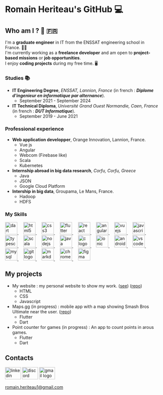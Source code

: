 # Romain Heriteau's GitHub :computer: 

## Who am I ? :boy: :fr:

I'm a **graduate engineer** in IT from the ENSSAT engineering school in France. :student:<br/>
I'm currently working as a **freelance developer** and am open to **project-based missions** or **job opportunities**.<br/>
I enjoy **coding projects** during my free time. :desktop_computer:<br/>

### Studies :books:

- **IT Engineering Degree**, *ENSSAT, Lannion, France* (in french : ***Diplome d'ingenieur en informatique par alternance***).
  - September 2021 - September 2024
- **IT Technical Diploma**, *Université Grand Ouest Normandie, Caen, France* (in french : ***DUT Informatique***).
  - September 2019 - June 2021

### Professional experience

- **Web application developper**, Orange Innovation, Lannion, France.
  - Vue js
  - Angular
  - Webcom (Firebase like)
  - Scala
  - Kubernetes
- **Internship abroad in big data research**, *Corfu, Corfu, Greece*
  - Java
  - JSON
  - Google Cloud Platform
- **Intership in big data**, Groupama, Le Mans, France.
  - Hadoop
  - HDFS
 
### My Skills

<div align="left">
  <a href="https://dart.dev" target="_blank">
    <img src="https://cdn.jsdelivr.net/gh/devicons/devicon/icons/dart/dart-original.svg" height="40" alt="dart logo" />
  </a>
  <img width="12" />
  <a href="https://developer.mozilla.org/en-US/docs/Web/HTML" target="_blank">
    <img src="https://cdn.jsdelivr.net/gh/devicons/devicon/icons/html5/html5-original.svg" height="40" alt="html5 logo" />
  </a>
  <img width="12" />
  <a href="https://developer.mozilla.org/en-US/docs/Web/CSS" target="_blank">
    <img src="https://cdn.jsdelivr.net/gh/devicons/devicon/icons/css3/css3-original.svg" height="40" alt="css3 logo" />
  </a>
  <img width="12" />
  <a href="https://flutter.dev" target="_blank">
    <img src="https://cdn.jsdelivr.net/gh/devicons/devicon/icons/flutter/flutter-original.svg" height="40" alt="flutter logo" />
  </a>
  <img width="12" />
  <a href="https://reactjs.org" target="_blank">
    <img src="https://cdn.jsdelivr.net/gh/devicons/devicon/icons/react/react-original.svg" height="40" alt="react logo" />
  </a>
  <img width="12" />
  <a href="https://angular.io" target="_blank">
    <img src="https://cdn.jsdelivr.net/gh/devicons/devicon/icons/angularjs/angularjs-original.svg" height="40" alt="angularjs logo" />
  </a>
  <img width="12" />
  <a href="https://vuejs.org" target="_blank">
    <img src="https://cdn.jsdelivr.net/gh/devicons/devicon/icons/vuejs/vuejs-original.svg" height="40" alt="vuejs logo" />
  </a>
  <img width="12" />
  <a href="https://www.javascript.com" target="_blank">
    <img src="https://cdn.jsdelivr.net/gh/devicons/devicon/icons/javascript/javascript-original.svg" height="40" alt="javascript logo" />
  </a>
  <img width="12" />
  <a href="https://www.typescriptlang.org" target="_blank">
    <img src="https://cdn.jsdelivr.net/gh/devicons/devicon/icons/typescript/typescript-original.svg" height="40" alt="typescript logo" />
  </a>
  <img width="12" />
  <a href="https://www.scala-lang.org" target="_blank">
    <img src="https://cdn.jsdelivr.net/gh/devicons/devicon/icons/scala/scala-original.svg" height="40" alt="scala logo" />
  </a>
  <img width="12" />
  <a href="https://nodejs.org" target="_blank">
    <img src="https://cdn.jsdelivr.net/gh/devicons/devicon/icons/nodejs/nodejs-original.svg" height="40" alt="nodejs logo" />
  </a>
  <img width="12" />
  <a href="https://www.oracle.com/java/" target="_blank">
    <img src="https://cdn.jsdelivr.net/gh/devicons/devicon/icons/java/java-original.svg" height="40" alt="java logo" />
  </a>
  <img width="12" />
  <a href="https://en.wikipedia.org/wiki/C_(programming_language)" target="_blank">
    <img src="https://cdn.jsdelivr.net/gh/devicons/devicon/icons/c/c-original.svg" height="40" alt="c logo" />
  </a>
  <img width="12" />
  <a href="https://ionicframework.com" target="_blank">
    <img src="https://cdn.jsdelivr.net/gh/devicons/devicon/icons/ionic/ionic-original.svg" height="40" alt="ionic logo" />
  </a>
  <img width="12" />
  <a href="https://developer.android.com/studio" target="_blank">
    <img src="https://cdn.jsdelivr.net/gh/devicons/devicon/icons/androidstudio/androidstudio-original.svg" height="40" alt="androidstudio logo" />
  </a>
  <img width="12" />
  <a href="https://code.visualstudio.com" target="_blank">
    <img src="https://cdn.jsdelivr.net/gh/devicons/devicon/icons/vscode/vscode-original.svg" height="40" alt="vscode logo" />
  </a>
  <img width="12" />
  <a href="https://www.mysql.com" target="_blank">
    <img src="https://cdn.jsdelivr.net/gh/devicons/devicon/icons/mysql/mysql-original.svg" height="40" alt="mysql logo" />
  </a>
  <img width="12" />
  <a href="https://git-scm.com" target="_blank">
    <img src="https://cdn.jsdelivr.net/gh/devicons/devicon/icons/git/git-original.svg" height="40" alt="git logo" />
  </a>
  <img width="12" />
  <a href="https://www.markdownguide.org" target="_blank">
    <img src="https://cdn.jsdelivr.net/gh/devicons/devicon/icons/markdown/markdown-original.svg" height="40" alt="markdown logo" />
  </a>
  <img width="12" />
  <a href="https://www.google.com/chrome/" target="_blank">
    <img src="https://cdn.jsdelivr.net/gh/devicons/devicon/icons/chrome/chrome-original.svg" height="40" alt="chrome logo" />
  </a>
  <img width="12" />
  <a href="https://www.figma.com" target="_blank">
    <img src="https://cdn.jsdelivr.net/gh/devicons/devicon/icons/figma/figma-original.svg" height="40" alt="figma logo" />
  </a>
</div>

## My projects

- My website : my personal website to show my work. ([see](https://romainher.github.io)) ([repo](https://github.com/RomainHer/RomainHer.github.io))
  - HTML
  - CSS
  - Javascript
- Maps.gg (in progress) : mobile app with a map showing Smash Bros Ultimate near the user. ([repo](https://github.com/RomainHer/maps.gg))
  - Flutter
  - Dart
- Point counter for games (in progress) : An app to count points in arous games.
  - Flutter
  - Dart

## Contacts 

<div align="left">
  <a href="https://www.linkedin.com/in/romain-heriteau-1b902b205"><img src="https://raw.githubusercontent.com/maurodesouza/profile-readme-generator/master/src/assets/icons/social/linkedin/default.svg" width="52" height="40" alt="linkedin logo"  /></a>
  <a href="https://discordapp.com/users/620287550577180715"><img src="https://raw.githubusercontent.com/maurodesouza/profile-readme-generator/master/src/assets/icons/social/discord/default.svg" width="52" height="40" alt="discord logo"  /></a>
  <a href="mailto:romain.heriteau1@gmail.com"><img src="https://raw.githubusercontent.com/maurodesouza/profile-readme-generator/master/src/assets/icons/social/gmail/default.svg" width="52" height="40" alt="gmail logo"  /></a>
</div>

romain.heriteau1@gmail.com
